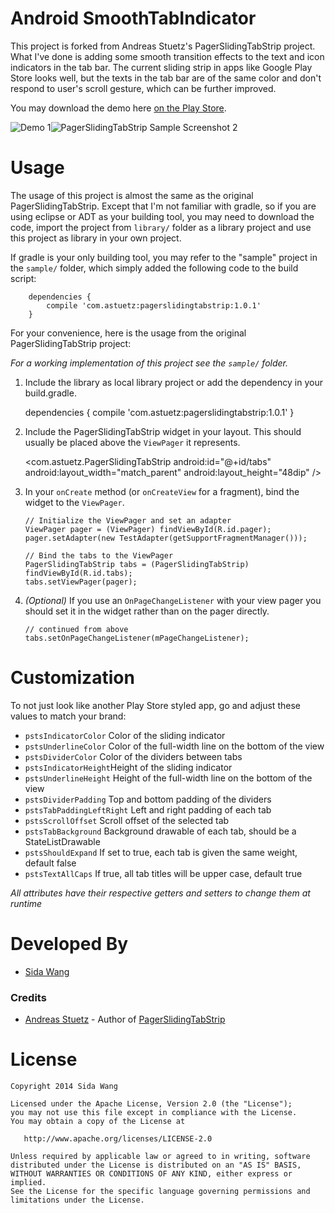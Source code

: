 # Android SmoothTabIndicator

This project is forked from Andreas Stuetz's PagerSlidingTabStrip project. What I've done is adding some smooth transition effects to the text and icon indicators in the tab bar. The current sliding strip in apps like Google Play Store looks well, but the texts in the tab bar are of the same color and don't respond to user's scroll gesture, which can be further improved.


You may download the demo here [on the Play Store](https://play.google.com/store/apps/details?id=com.astuetz.viewpager.extensions.sample).

![Demo 1](https://www.dropbox.com/s/ir097m5nyzyi1cq/5%20-%201.gif)![PagerSlidingTabStrip Sample Screenshot 2](https://lh3.ggpht.com/oaksDoUcQlGB4j7VEkBCOjrvSzjtzVHHcKq8pAnGVfm6oxkcJg_w1QS4tyP3fLcqrwcX)

# Usage

The usage of this project is almost the same as the original PagerSlidingTabStrip. Except that I'm not familiar with gradle, so if you are using eclipse or ADT as your building tool, you may need to download the code, import the project from `library/` folder as a library project and use this project as library in your own project.

If gradle is your only building tool, you may refer to the "sample" project in the `sample/` folder, which simply added the following code to the build script:

        dependencies {
            compile 'com.astuetz:pagerslidingtabstrip:1.0.1'
        }
        
For your convenience, here is the usage from the original PagerSlidingTabStrip project:

*For a working implementation of this project see the `sample/` folder.*

  1. Include the library as local library project or add the dependency in your build.gradle.
        
        dependencies {
            compile 'com.astuetz:pagerslidingtabstrip:1.0.1'
        }

  2. Include the PagerSlidingTabStrip widget in your layout. This should usually be placed
     above the `ViewPager` it represents.

        <com.astuetz.PagerSlidingTabStrip
            android:id="@+id/tabs"
            android:layout_width="match_parent"
            android:layout_height="48dip" />

  3. In your `onCreate` method (or `onCreateView` for a fragment), bind the
     widget to the `ViewPager`.

         // Initialize the ViewPager and set an adapter
         ViewPager pager = (ViewPager) findViewById(R.id.pager);
         pager.setAdapter(new TestAdapter(getSupportFragmentManager()));
         
         // Bind the tabs to the ViewPager
         PagerSlidingTabStrip tabs = (PagerSlidingTabStrip) findViewById(R.id.tabs);
         tabs.setViewPager(pager);

  4. *(Optional)* If you use an `OnPageChangeListener` with your view pager
     you should set it in the widget rather than on the pager directly.

         // continued from above
         tabs.setOnPageChangeListener(mPageChangeListener);

# Customization

To not just look like another Play Store styled app, go and adjust these values to match
your brand:

 * `pstsIndicatorColor` Color of the sliding indicator
 * `pstsUnderlineColor` Color of the full-width line on the bottom of the view
 * `pstsDividerColor` Color of the dividers between tabs
 * `pstsIndicatorHeight`Height of the sliding indicator
 * `pstsUnderlineHeight` Height of the full-width line on the bottom of the view
 * `pstsDividerPadding` Top and bottom padding of the dividers
 * `pstsTabPaddingLeftRight` Left and right padding of each tab
 * `pstsScrollOffset` Scroll offset of the selected tab
 * `pstsTabBackground` Background drawable of each tab, should be a StateListDrawable
 * `pstsShouldExpand` If set to true, each tab is given the same weight, default false
 * `pstsTextAllCaps` If true, all tab titles will be upper case, default true

*All attributes have their respective getters and setters to change them at runtime*

# Developed By

 * [Sida Wang](https://plus.google.com/109139605868523362059)


### Credits

 * [Andreas Stuetz](andreas.stuetz@gmail.com) - Author of [PagerSlidingTabStrip](https://github.com/astuetz/PagerSlidingTabStrip)

# License

    Copyright 2014 Sida Wang

    Licensed under the Apache License, Version 2.0 (the "License");
    you may not use this file except in compliance with the License.
    You may obtain a copy of the License at

       http://www.apache.org/licenses/LICENSE-2.0

    Unless required by applicable law or agreed to in writing, software
    distributed under the License is distributed on an "AS IS" BASIS,
    WITHOUT WARRANTIES OR CONDITIONS OF ANY KIND, either express or implied.
    See the License for the specific language governing permissions and
    limitations under the License.
